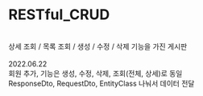 # RESTful_CRUD
<br>
상세 조회 / 목록 조회 / 생성 / 수정 / 삭제 기능을 가진 게시판
<br>
<br>
2022.06.22
<br>
회원 추가, 기능은 생성, 수정, 삭제, 조회(전체, 상세)로 동일
<br>
ResponseDto, RequestDto, EntityClass 나눠서 데이터 전달
<br>
